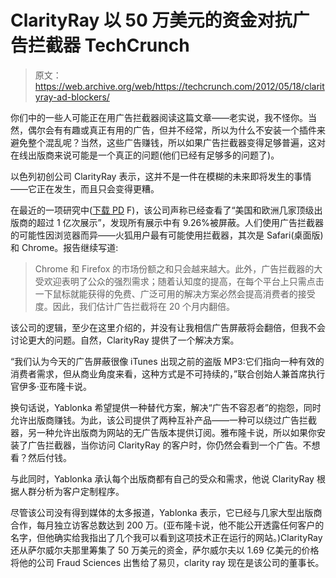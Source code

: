 # ClarityRay 以 50 万美元的资金对抗广告拦截器 TechCrunch

> 原文：<https://web.archive.org/web/https://techcrunch.com/2012/05/18/clarityray-ad-blockers/>

你们中的一些人可能正在用广告拦截器阅读这篇文章——老实说，我不怪你。当然，偶尔会有有趣或真正有用的广告，但并不经常，所以为什么不安装一个插件来避免整个混乱呢？当然，这些广告赚钱，所以如果广告拦截器变得足够普遍，这对在线出版商来说可能是一个真正的问题(他们已经有足够多的问题了)。

以色列初创公司 ClarityRay 表示，这并不是一件在模糊的未来即将发生的事情——它正在发生，而且只会变得更糟。

在最近的一项研究中([下载 PD](https://web.archive.org/web/20221208105412/http://clarityray.com/Content/ClarityRay_AdBlockReport.pdf) F)，该公司声称已经查看了“美国和欧洲几家顶级出版商的超过 1 亿次展示”，发现所有展示中有 9.26%被屏蔽。人们使用广告拦截器的可能性因浏览器而异——火狐用户最有可能使用拦截器，其次是 Safari(桌面版)和 Chrome。报告继续写道:

> Chrome 和 Firefox 的市场份额之和只会越来越大。此外，广告拦截器的大受欢迎表明了公众的强烈需求；随着认知度的提高，在每个平台上只需点击一下鼠标就能获得的免费、广泛可用的解决方案必然会提高消费者的接受度。因此，我们估计广告拦截将在 20 个月内翻倍。

该公司的逻辑，至少在这里介绍的，并没有让我相信广告屏蔽将会翻倍，但我不会讨论更大的问题。自然，ClarityRay 提供了一个解决方案。

“我们认为今天的广告屏蔽很像 iTunes 出现之前的盗版 MP3:它们指向一种有效的消费者需求，但从商业角度来看，这种方式是不可持续的，”联合创始人兼首席执行官伊多·亚布隆卡说。

换句话说，Yablonka 希望提供一种替代方案，解决“广告不容忍者”的抱怨，同时允许出版商赚钱。为此，该公司提供了两种互补产品——一种可以绕过广告拦截器，另一种允许出版商为网站的无广告版本提供订阅。雅布隆卡说，所以如果你安装了广告拦截器，当你访问 ClarityRay 的客户时，你仍然会看到一个广告。不想看？然后付钱。

与此同时，Yablonka 承认每个出版商都有自己的受众和需求，他说 ClarityRay 根据人群分析为客户定制程序。

尽管该公司没有得到媒体的太多报道，Yablonka 表示，它已经与几家大型出版商合作，每月独立访客总数达到 200 万。(亚布隆卡说，他不能公开透露任何客户的名字，但他确实给我指出了几个我可以看到这项技术正在运行的网站。)ClarityRay 还从萨尔威尔夫那里筹集了 50 万美元的资金，萨尔威尔夫以 1.69 亿美元的价格将他的公司 Fraud Sciences 出售给了易贝，clarity ray 现在是该公司的董事长。
